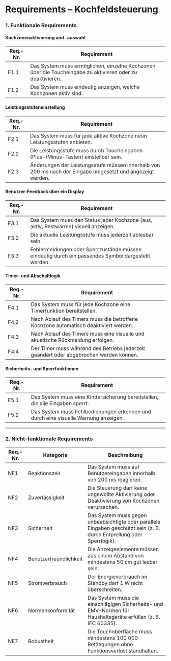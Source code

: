 # Requirements – Kochfeldsteuerung

### 1. Funktionale Requirements

#### Kochzonenaktivierung und -auswahl

| Req.-Nr. | Requirement |
|-----------|--------------|
| F1.1 | Das System muss ermöglichen, einzelne Kochzonen über die Toucheingabe zu aktivieren oder zu deaktivieren. |
| F1.2 | Das System muss eindeutig anzeigen, welche Kochzonen aktiv sind. |

#### Leistungsstufeneinstellung

| Req.-Nr. | Requirement |
|-----------|--------------|
| F2.1 | Das System muss für jede aktive Kochzone neun Leistungsstufen anbieten. |
| F2.2 | Die Leistungsstufe muss durch Toucheingaben (Plus-/Minus-Tasten) einstellbar sein. |
| F2.3 | Änderungen der Leistungsstufe müssen innerhalb von 200 ms nach der Eingabe umgesetzt und angezeigt werden. |

#### Benutzer-Feedback über ein Display

| Req.-Nr. | Requirement |
|-----------|--------------|
| F3.1 | Das System muss den Status jeder Kochzone (aus, aktiv, Restwärme) visuell anzeigen. |
| F3.2 | Die aktuelle Leistungsstufe muss jederzeit ablesbar sein. |
| F3.3 | Fehlermeldungen oder Sperrzustände müssen eindeutig durch ein passendes Symbol dargestellt werden. |

#### Timer- und Abschaltlogik

| Req.-Nr. | Requirement |
|-----------|--------------|
| F4.1 | Das System muss für jede Kochzone eine Timerfunktion bereitstellen. |
| F4.2 | Nach Ablauf des Timers muss die betroffene Kochzone automatisch deaktiviert werden. |
| F4.3 | Nach Ablauf des Timers muss eine visuelle und akustische Rückmeldung erfolgen. |
| F4.4 | Der Timer muss während des Betriebs jederzeit geändert oder abgebrochen werden können. |

#### Sicherheits- und Sperrfunktionen

| Req.-Nr. | Requirement |
|-----------|--------------|
| F5.1 | Das System muss eine Kindersicherung bereitstellen, die alle Eingaben sperrt. |
| F5.2 | Das System muss Fehlbedienungen erkennen und durch eine visuelle Warnung anzeigen. |


---


### 2. Nicht-funktionale Requirements

| Req.-Nr. | Kategorie | Beschreibung |
|-----------|------------|---------------|
| NF1 | Reaktionszeit | Das System muss auf Benutzereingaben innerhalb von 200 ms reagieren. |
| NF2 | Zuverlässigkeit | Die Steuerung darf keine ungewollte Aktivierung oder Deaktivierung von Kochzonen verursachen. |
| NF3 | Sicherheit | Das System muss gegen unbeabsichtigte oder parallele Eingaben geschützt sein (z. B. durch Entprellung oder Sperrlogik). |
| NF4 | Benutzerfreundlichkeit | Die Anzeigeelemente müssen aus einem Abstand von mindestens 50 cm gut lesbar sein. |
| NF5 | Stromverbrauch | Der Energieverbrauch im Standby darf 1 W nicht überschreiten. |
| NF6 | Normenkonformität | Das System muss die einschlägigen Sicherheits- und EMV-Normen für Haushaltsgeräte erfüllen (z. B. IEC 60335). |
| NF7 | Robustheit | Die Touchoberfläche muss mindestens 100 000 Betätigungen ohne Funktionsverlust standhalten. |


